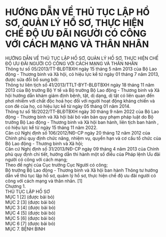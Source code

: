 # HƯỚNG DẪN VỀ THỦ TỤC LẬP HỒ SƠ, QUẢN LÝ HỒ SƠ, THỰC HIỆN CHẾ ĐỘ ƯU ĐÃI NGƯỜI CÓ CÔNG VỚI CÁCH MẠNG VÀ THÂN NHÂN

HƯỚNG DẪN VỀ THỦ TỤC LẬP HỒ SƠ, QUẢN LÝ HỒ SƠ, THỰC HIỆN CHẾ ĐỘ ƯU ĐÃI NGƯỜI CÓ CÔNG VỚI CÁCH MẠNG VÀ THÂN NHÂN  
Thông tư số 05/2013/TT-BLĐTBXH ngày 15 tháng 5 năm 2013 của Bộ Lao động - Thương binh và Xã hội, có hiệu lực kể từ ngày 01 tháng 7 năm 2013, được sửa đổi bổ sung bởi:  
Thông tư liên tịch số 41/2013/TTLT-BYT-BLĐTBXH ngày 18 tháng 11 năm 2013 của Bộ trưởng Bộ Y tế và Bộ trưởng Bộ Lao động - Thương binh và Xã hội hướng dẫn khám giám định bệnh, tật, dị dạng, dị tật có liên quan đến phơi nhiễm với chất độc hoá học đối với người hoạt động kháng chiến và con đẻ của họ, có hiệu lực kể từ ngày 05 tháng 01 năm 2014.  
Thông tư số 18/2022/TT-BLĐTBXH ngày 30 tháng 9 năm 2022 của Bộ Lao động - Thương binh và Xã hội bãi bỏ văn bản quy phạm pháp luật do Bộ trưởng Bộ Lao động - Thương binh và Xã hội ban hành, liên tịch ban hành , có hiệu lực kể từ ngày 15 tháng 11 năm 2022.  
Căn cứ Nghị định số 106/2012/NĐ-CP ngày 20 tháng 12 năm 2012 của Chính phủ quy định chức năng, nhiệm vụ, quyền hạn và cơ cấu tổ chức của Bộ Lao động - Thương binh và Xã hội;  
Căn cứ Nghị định số 31/2013/NĐ-CP ngày 09 tháng 4 năm 2013 của Chính phủ quy định chi tiết, hướng dẫn thi hành một số điều của Pháp lệnh Ưu đãi người có công với cách mạng;  
Theo đề nghị của Cục trưởng Cục Người có công;  
Bộ trưởng Bộ Lao động - Thương binh và Xã hội ban hành Thông tư hướng dẫn về thủ tục lập hồ sơ, quảm lý hồ sơ, thực hiện chế độ ưu đãi người có công với cách mạng và thân nhân. [1]  
Chương 1.  
THỦ TỤC LẬP HỒ SƠ  
MỤC 1 [2]  (được bãi bỏ)  
MỤC 2 [3]  (được bãi bỏ)  
MỤC 3 [4]  (được bãi bỏ)  
MỤC 4 [5]  (được bãi bỏ)  
MỤC 5 [6]  (được bãi bỏ)  
MỤC 6 [7]  (được bãi bỏ)  
MỤC 7. BỆNH BINH
